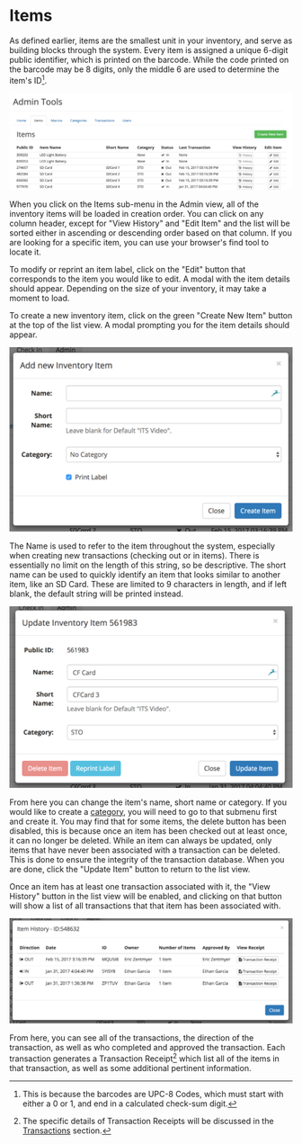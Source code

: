 # Items

As defined earlier, items are the smallest unit in your inventory, and serve as building blocks through the system. Every item is assigned a unique 6-digit public identifier, which is printed on the barcode. While the code printed on the barcode may be 8 digits, only the middle 6 are used to determine the item's ID[^1].

![](/assets/Admin-Items-List.png)

When you click on the Items sub-menu in the Admin view, all of the inventory items will be loaded in creation order. You can click on any column header, except for "View History" and "Edit Item" and the list will be sorted either in ascending or descending order based on that column. If you are looking for a specific item, you can use your browser's find tool to locate it.

To modify or reprint an item label, click on the "Edit" button that corresponds to the item you would like to edit. A modal with the item details should appear. Depending on the size of your inventory, it may take a moment to load.

To create a new inventory item, click on the green "Create New Item" button at the top of the list view. A modal prompting you for the item details should appear.

![](/assets/Admin-Item-New.png)

The Name is used to refer to the item throughout the system, especially when creating new transactions (checking out or in items). There is essentially no limit on the length of this string, so be descriptive. The short name can be used to quickly identify an item that looks similar to another item, like an SD Card. These are limited to 9 characters in length, and if left blank, the default string will be printed instead.

![](/assets/Admin-Item-Edit.png)

From here you can change the item's name, short name or category. If you would like to create a [category](/admin/categories.md), you will need to go to that submenu first and create it. You may find that for some items, the delete button has been disabled, this is because once an item has been checked out at least once, it can no longer be deleted. While an item can always be updated, only items that have never been associated with a transaction can be deleted. This is done to ensure the integrity of the transaction database. When you are done, click the "Update Item" button to return to the list view.

Once an item has at least one transaction associated with it, the "View History" button in the list view will be enabled, and clicking on that button will show a list of all transactions that that item has been associated with.

![](/assets/Admin-Item-History.png)

From here, you can see all of the transactions, the direction of the transaction, as well as who completed and approved the transaction. Each transaction generates a Transaction Receipt[^2] which list all of the items in that transaction, as well as some additional pertinent information.


[^1]: This is because the barcodes are UPC-8 Codes, which must start with either a 0 or 1, and end in a calculated check-sum digit.
[^2]: The specific details of Transaction Receipts will be discussed in the [Transactions](/admin/transactions.md) section.